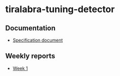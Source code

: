# tiralabra-tuning-detector

## Documentation

- [Specification document](https://github.com/veetihytonen/tiralabra-tuning-detector/blob/main/docs/projectspecification.md)

## Weekly reports

- [Week 1](https://github.com/veetihytonen/tiralabra-tuning-detector/blob/main/docs/progress_reports/week_1.md)